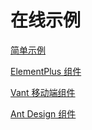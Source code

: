 # 在线示例

[简单示例](http://jsrun.net/2PaKp)

[ElementPlus 组件](http://jsrun.net/8PaKp)

[Vant 移动端组件](http://jsrun.net/WEaKp)

[Ant Design 组件](http://jsrun.net/G7aKp)
